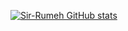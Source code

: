 [![Sir-Rumeh GitHub stats](https://github-readme-stats.vercel.app/api?username=Sir-Rumeh)](https://github.com/Sir-Rumeh/github-readme-stats)
